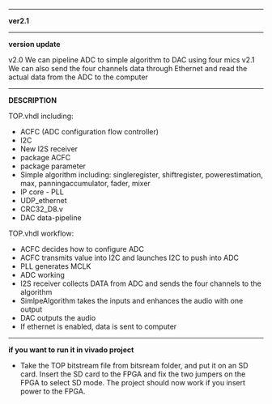 ---------------------------

 **ver2.1**

---

****version update****

v2.0 We can pipeline ADC to simple algorithm to DAC using four mics
v2.1 We can also send the four channels data through Ethernet and read the actual data from the ADC to the computer

------

****DESCRIPTION****

TOP.vhdl including:

- ACFC (ADC configuration flow controller)
- I2C
- New I2S receiver
- package ACFC
- package parameter
- Simple algorithm including: singleregister, shiftregister, powerestimation, max, panningaccumulator, fader, mixer 
- IP core - PLL
- UDP_ethernet
- CRC32_D8.v 
- DAC data-pipeline

TOP.vhdl workflow:

- ACFC decides how to configure ADC
- ACFC transmits value into I2C and launches I2C to push into ADC
- PLL generates MCLK
- ADC working
- I2S receiver collects DATA from ADC and sends the four channels to the algorithm
- SimlpeAlgorithm takes the inputs and enhances the audio with one output
- DAC outputs the audio
- If ethernet is enabled, data is sent to computer
-----

****if you want to run it in vivado project****

- Take the TOP bitstream file from bitsream folder, and put it on an SD card. Insert the SD card to the FPGA and fix the two jumpers on the FPGA to select SD mode. The project should now work if you insert power to the FPGA.